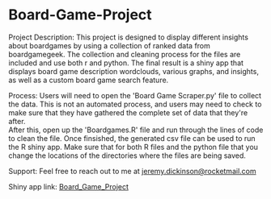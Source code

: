 # Board-Game-Project

Project Description:  This project is designed to display different insights about boardgames by using a collection of ranked data from boardgamegeek.  The collection and cleaning process for the files are included and use both r and python.  The final result is a shiny app that displays board game description wordclouds, various graphs, and insights, as well as a custom board game search feature.

Process:  Users will need to open the 'Board Game Scraper.py' file to collect the data.  This is not an automated process, and users may need to check to make sure that they have gathered the complete set of data that they're after.  
	After this, open up the 'Boardgames.R' file and run through the lines of code to clean the file.  Once finsished, the generated csv file can be used to run the R shiny app.  Make sure that for both R files and the python file that you change the locations of the directories where the files are being saved.

Support:
Feel free to reach out to me at jeremy.dickinson@rocketmail.com

Shiny app link:
[Board_Game_Project](https://jeremyd.shinyapps.io/Board_Game_Project/)
